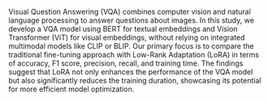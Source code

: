 Visual Question Answering (VQA) combines computer vision and
 natural language processing to answer questions about images.
 In this study, we develop a VQA model using BERT for textual
 embeddings and Vision Transformer (ViT) for visual embeddings,
 without relying on integrated multimodal models like CLIP or BLIP.
Our primary focus is to compare the traditional fine-tuning
 approach with Low-Rank Adaptation (LoRA) in terms of accuracy,
 F1 score, precision, recall, and training time. The findings suggest
 that LoRA not only enhances the performance of the VQA model
 but also significantly reduces the training duration, showcasing its
 potential for more efficient model optimization.
